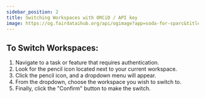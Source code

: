 ```yaml
---
sidebar_position: 2
title: Switching Workspaces with ORCiD / API key
image: https://og.fairdataihub.org/api/ogimage?app=soda-for-sparc&title=Step%202%20-%20Specify%20high%20level%20folders&description=Prepare%20Dataset
---
```


## To Switch Workspaces:

1. Navigate to a task or feature that requires authentication.
2. Look for the pencil icon located next to your current workspace.
3. Click the pencil icon, and a dropdown menu will appear.
4. From the dropdown, choose the workspace you wish to switch to.
5. Finally, click the "Confirm" button to make the switch.

<PageFeedback />
